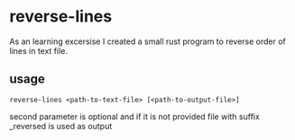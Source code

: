 # reverse-lines

As an learning excersise I created a small rust program to reverse order of lines in text file.

## usage
`reverse-lines <path-to-text-file> [<path-to-output-file>]`

second parameter is optional and if it is not provided file with suffix _reversed is used as output
